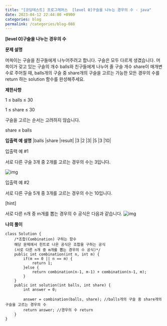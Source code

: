 ```yaml
---
title: "[코딩테스트] 프로그래머스  [level 0]구슬을 나누는 경우의 수 - java"
date: 2023-04-12 22:44:00 +0900
categories: blog
permalink: /categories/blog-088
---
```



**[level 0]구슬을 나누는 경우의 수**



**문제 설명**

머쓱이는 구슬을 친구들에게 나누어주려고 합니다. 구슬은 모두 다르게 생겼습니다. 머쓱이가 갖고 있는 구슬의 개수 balls와 친구들에게 나누어 줄 구슬 개수 share이 매개변수로 주어질 때, balls개의 구슬 중 share개의 구슬을 고르는 가능한 모든 경우의 수를 return 하는 solution 함수를 완성해주세요.




**제한사항**

1 ≤ balls ≤ 30

1 ≤ share ≤ 30

구슬을 고르는 순서는 고려하지 않습니다.

share ≤ balls


**입출력 예 설명**
|balls	|share	|result|
|3	|2	|3|
|5	|3	|10|

입출력 예 #1

서로 다른 구슬 3개 중 2개를 고르는 경우의 수는 3입니다. 

![img](https://grepp-programmers.s3.ap-northeast-2.amazonaws.com/files/production/668adf7a-38b1-4112-bbc5-4fab429168c9/%E1%84%89%E1%85%B3%E1%84%8F%E1%85%B3%E1%84%85%E1%85%B5%E1%86%AB%E1%84%89%E1%85%A3%E1%86%BA%202022-08-01%20%E1%84%8B%E1%85%A9%E1%84%92%E1%85%AE%204.15.55.png)

입출력 예 #2

서로 다른 구슬 5개 중 3개를 고르는 경우의 수는 10입니다.

[hint]

서로 다른 n개 중 m개를 뽑는 경우의 수 공식은 다음과 같습니다. 
![img](https://grepp-programmers.s3.ap-northeast-2.amazonaws.com/files/production/54c8b2b9-f88c-4a09-8956-7560ff7ea918/%E1%84%89%E1%85%B3%E1%84%8F%E1%85%B3%E1%84%85%E1%85%B5%E1%86%AB%E1%84%89%E1%85%A3%E1%86%BA%202022-08-01%20%E1%84%8B%E1%85%A9%E1%84%92%E1%85%AE%204.37.53.png)


**나의 풀이**

```
class Solution {
    /*조합(Combination) 구하는 함수
    해당 문제에서 힌트로 나온 공식은 조합을 구하는 공식
    (서로 다른 n개 중 m개를 뽑는 경우의 수 공식)*/
    public int combination(int n, int m) {
        if(m == 0 || n == m) {
            return 1;
        }else {
            return combination(n-1, m-1) + combination(n-1, m);
        }
    }
    public int solution(int balls, int share) {
        int answer = 0;
        
        answer = combination(balls, share); //balls개의 구슬 중 share개의 구슬을 고르는 경우의 수
        return answer; //경우의 수 return
    }
}

```


